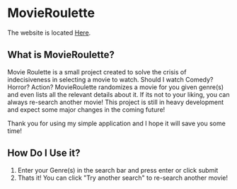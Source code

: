 # MovieRoulette 
  The website is located [Here](https://punjordi.github.io/MovieRoulette/).

## What is MovieRoulette?

  Movie Roulette is a small project created to solve the crisis of indecisiveness in selecting a movie to watch. Should I watch Comedy? Horror? Action? MovieRoulette randomizes a movie for you given genre(s) and even lists all the relevant details about it. If its not to your liking, you can always re-search another movie! This project is still in heavy development and expect some major changes in the coming future! 
  
  Thank you for using my simple application and I hope it will save you some time!
  
 ## How Do I Use it?
 
 1. Enter your Genre(s) in the search bar and press enter or click submit
 2. Thats it! You can click "Try another search" to re-search another movie!
 


